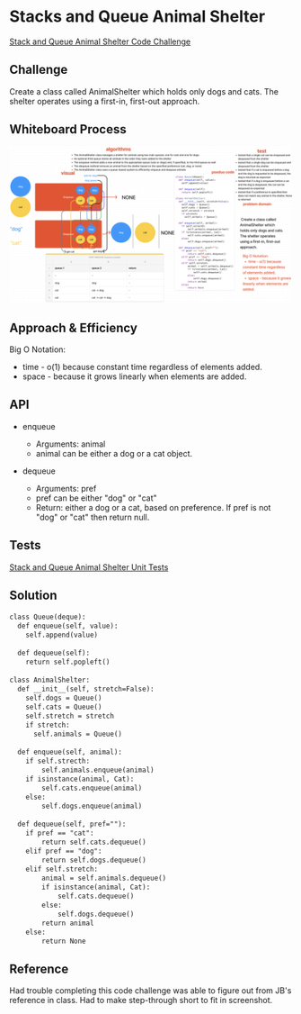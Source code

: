 # Stacks and Queue Animal Shelter

[Stack and Queue Animal Shelter Code Challenge](https://github.com/deshondixon/data-structures-and-algorithms/blob/main/python/code_challenges/stack_queue_animal_shelter.py)

## Challenge
<!-- Description of the challenge -->

Create a class called AnimalShelter which holds only dogs and cats.
The shelter operates using a first-in, first-out approach.

## Whiteboard Process
<!-- Embedded whiteboard image -->

![WhiteBoard](./animal_shelter.png)

## Approach & Efficiency
<!-- What approach did you take? Why? What is the Big O space/time for this approach? -->

Big O Notation:

- time - o(1) because constant time regardless of elements added.
- space - because it grows linearly when elements are added.

## API
<!-- Description of each method publicly available to your Stack and Queue-->

- enqueue
    - Arguments: animal
    - animal can be either a dog or a cat object.

- dequeue
    - Arguments: pref
    - pref can be either "dog" or "cat"
    - Return: either a dog or a cat, based on preference.
    If pref is not "dog" or "cat" then return null.

## Tests

[Stack and Queue Animal Shelter Unit Tests](https://github.com/deshondixon/data-structures-and-algorithms/blob/main/python/tests/code_challenges/test_stack_queue_animal_shelter.py)

## Solution

    class Queue(deque):
      def enqueue(self, value):
        self.append(value)

      def dequeue(self):
        return self.popleft()

    class AnimalShelter:
      def __init__(self, stretch=False):
        self.dogs = Queue()
        self.cats = Queue()
        self.stretch = stretch
        if stretch:
          self.animals = Queue()

      def enqueue(self, animal):
        if self.strecth:
            self.animals.enqueue(animal)
        if isinstance(animal, Cat):
            self.cats.enqueue(animal)
        else:
            self.dogs.enqueue(animal)

      def dequeue(self, pref=""):
        if pref == "cat":
            return self.cats.dequeue()
        elif pref == "dog":
            return self.dogs.dequeue()
        elif self.stretch:
            animal = self.animals.dequeue()
            if isinstance(animal, Cat):
                self.cats.dequeue()
            else:
                self.dogs.dequeue()
            return animal
        else:
            return None

## Reference

Had trouble completing this code challenge was able to figure out from JB's reference in class. Had to make step-through short to fit in screenshot.
